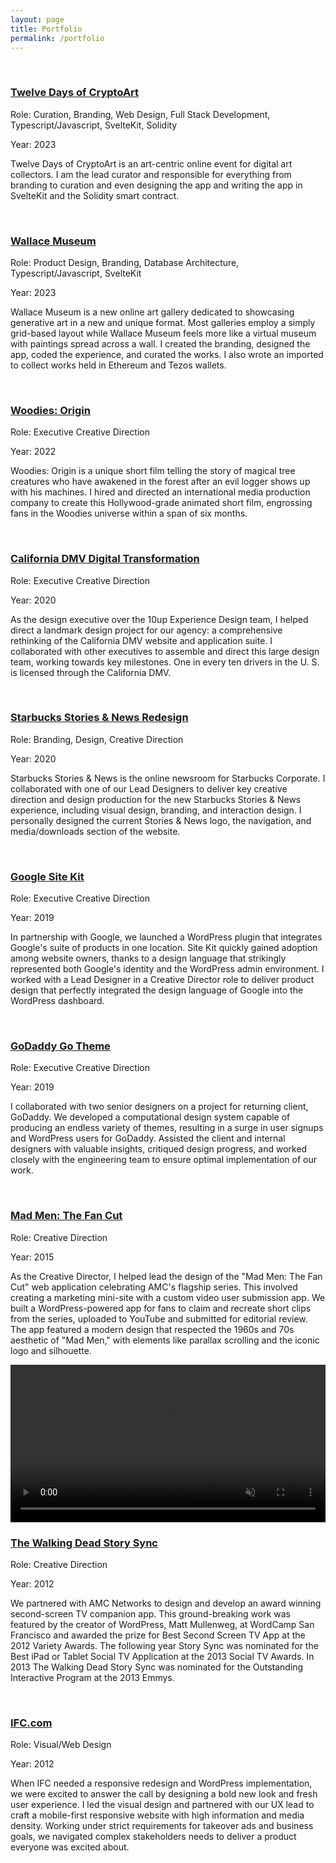 ```yaml
---
layout: page
title: Portfolio
permalink: /portfolio
---
```


<div class="portfolio-list">
    <div class="md:flex md:flex-row sm:gap-8 my-12 mb-6">
        <div class="mb-16 md:mb-6 fade-in-element" style="flex:1">
            <img src="/assets/images/twelve-days-of-cryptoart.png" class="portfolio-image dark:hidden" alt="">
            <img src="/assets/images/twelve-days-of-cryptoart-dark.png" class="portfolio-image hidden dark:block" alt="">
            <h3 class="mt-3"><a href="https://twelvedays.ultradao.org" target="_blank">Twelve Days of CryptoArt</a></h3>
            <p class="mb-0 fade-in-element">Role: Curation, Branding, Web Design, Full Stack Development, Typescript/Javascript, SvelteKit, Solidity</p>
            <p class="fade-in-element">Year: 2023</p>
            <p class="fade-in-element">Twelve Days of CryptoArt is an art-centric online event for digital art collectors. I am the lead curator and responsible for everything from branding to curation and even designing the app and writing the app in SvelteKit and the Solidity smart contract.</p>
        </div>
        <div class="mb-16 md:mb-6 fade-in-element" style="flex:1">
            <img src="/assets/images/wallace-museum.png" class="portfolio-image dark:hidden" alt="">
            <img src="/assets/images/wallace-museum-dark.png" class="portfolio-image hidden dark:block" alt="">
            <h3 class="mt-3"><a href="https://wallacemuseum.com" target="_blank">Wallace Museum</a></h3>
            <p class="mb-0 fade-in-element">Role: Product Design, Branding, Database Architecture, Typescript/Javascript, SvelteKit</p>
            <p class="fade-in-element">Year: 2023</p>
            <p class="fade-in-element">Wallace Museum is a new online art gallery dedicated to showcasing generative art in a new and unique format. Most galleries employ a simply grid-based layout while Wallace Museum feels more like a virtual museum with paintings spread across a wall. I created the branding, designed the app, coded the experience, and curated the works. I also wrote an imported to collect works held in Ethereum and Tezos wallets.</p>
        </div>
    </div>
    <div class="md:flex md:flex-row sm:gap-8 mb-6 fade-in-element">
        <div class="mb-16 md:mb-6" style="flex:1">
            <img src="/assets/images/woodies-origin.png" class="portfolio-image dark:hidden" alt="">
            <img src="/assets/images/woodies-origin-dark.png" class="portfolio-image hidden dark:block" alt="">
            <h3 class="mt-3"><a href="https://www.youtube.com/watch?v=encMCWoBc3o" target="_blank">Woodies: Origin</a></h3>
            <p class="mb-0 fade-in-element">Role: Executive Creative Direction</p>
            <p class="fade-in-element">Year: 2022</p>
            <p class="fade-in-element">Woodies: Origin is a unique short film telling the story of magical tree creatures who have awakened in the forest after an evil logger shows up with his machines. I hired and directed an international media production company to create this Hollywood-grade animated short film, engrossing fans in the Woodies universe within a span of six months.</p>
        </div>
        <div class="mb-16 md:mb-6 fade-in-element" style="flex:1">
            <img src="/assets/images/california-dmv.png" class="portfolio-image dark:hidden" alt="">
            <img src="/assets/images/california-dmv-dark.png" class="portfolio-image hidden dark:block" alt="">
            <h3 class="mt-3"><a href="https://dmv.ca.gov" target="_blank">California DMV Digital Transformation</a></h3>
            <p class="mb-0 fade-in-element">Role: Executive Creative Direction</p>
            <p class="fade-in-element">Year: 2020</p>
            <p class="fade-in-element">As the design executive over the 10up Experience Design team, I helped direct a landmark design project for our agency: a comprehensive rethinking of the California DMV website and application suite. I collaborated with other executives to assemble and direct this large design team, working towards key milestones. One in every ten drivers in the U. S. is licensed through the California DMV.</p>
        </div>
    </div>
    <div class="md:flex md:flex-row sm:gap-8 mb-6">
        <div class="mb-16 md:mb-6 fade-in-element" style="flex:1">
            <img src="/assets/images/starbucks-stories.png" class="portfolio-image dark:hidden" alt="">
            <img src="/assets/images/starbucks-stories-dark.png" class="portfolio-image hidden dark:block" alt="">
            <h3 class="mt-3"><a href="https://stories.starbucks.com/stories/" target="_blank">Starbucks Stories &amp; News Redesign</a></h3>
            <p class="mb-0 fade-in-element">Role: Branding, Design, Creative Direction</p>
            <p class="fade-in-element">Year: 2020</p>
            <p class="fade-in-element">Starbucks Stories &amp; News is the online newsroom for Starbucks Corporate. I collaborated with one of our Lead Designers to deliver key creative direction and design production for the new Starbucks Stories &amp; News experience, including visual design, branding, and interaction design. I personally designed the current Stories & News logo, the navigation, and media/downloads section of the website.</p>
        </div>
        <div class="mb-16 md:mb-6 fade-in-element" style="flex:1">
            <img src="/assets/images/google-site-kit.png" class="portfolio-image dark:hidden" alt="">
            <img src="/assets/images/google-site-kit-dark.png" class="portfolio-image hidden dark:block" alt="">
            <h3 class="mt-3"><a href="https://sitekit.withgoogle.com" target="_blank">Google Site Kit</a></h3>
            <p class="mb-0 fade-in-element">Role: Executive Creative Direction</p>
            <p class="fade-in-element">Year: 2019</p>
            <p class="fade-in-element">In partnership with Google, we launched a WordPress plugin that integrates Google's suite of products in one location. Site Kit quickly gained adoption among website owners, thanks to a design language that strikingly represented both Google's identity and the WordPress admin environment. I worked with a Lead Designer in a Creative Director role to deliver product design that perfectly integrated the design language of Google into the WordPress dashboard.</p>
        </div>
    </div>
    <div class="md:flex md:flex-row sm:gap-8 mb-6">
        <div class="mb-16 md:mb-0 fade-in-element" style="flex:1">
            <img src="/assets/images/godaddy-theme.png" class="portfolio-image dark:hidden" alt="">
            <img src="/assets/images/godaddy-theme-dark.png" class="portfolio-image hidden dark:block" alt="">
            <h3 class="fade-in-element"><a href="https://www.godaddy.com/wordpress-themes" target="_blank">GoDaddy Go Theme</a></h3>
            <p class="mb-0 fade-in-element">Role: Executive Creative Direction</p>
            <p class="fade-in-element">Year: 2019</p>
            <p class="fade-in-element">I collaborated with two senior designers on a project for returning client, GoDaddy. We developed a computational design system capable of producing an endless variety of themes, resulting in a surge in user signups and WordPress users for GoDaddy. Assisted the client and internal designers with valuable insights, critiqued design progress, and worked closely with the engineering team to ensure optimal implementation of our work.</p>
        </div>
        <div class="mb-16 md:mb-0 fade-in-element" style="flex:1">
            <img src="/assets/images/mad-men.png" class="portfolio-image dark:hidden" alt="">
            <img src="/assets/images/mad-men-dark.png" class="portfolio-image hidden dark:block" alt="">
            <h3 class="fade-in-element"><a href="https://www.youtube.com/watch?v=X9UVZjvmmbw">Mad Men: The Fan Cut</a></h3>
            <p class="mb-0 fade-in-element">Role: Creative Direction</p>
            <p class="fade-in-element">Year: 2015</p>
            <p class="fade-in-element">As the Creative Director, I helped lead the design of the "Mad Men: The Fan Cut" web application celebrating AMC's flagship series. This involved creating a marketing mini-site with a custom video user submission app. We built a WordPress-powered app for fans to claim and recreate short clips from the series, uploaded to YouTube and submitted for editorial review. The app featured a modern design that respected the 1960s and 70s aesthetic of "Mad Men," with elements like parallax scrolling and the iconic logo and silhouette.</p>
        </div>
    </div>
    <div class="md:flex md:flex-row sm:gap-8 mb-6">
        <div class="mb-16 md:mb-0 fade-in-element" style="flex:1">
            <div class="video-player fade-in-element">
                <video id="portfolioVideo" width="100%" controls muted playsinline autoplay>
                    <source src="/assets/video/twd-story-sync.mp4" type="video/mp4">
                    Your browser does not support HTML5 video.
                </video>
            </div>
            <h3 class="fade-in-element"><a href="https://www.theverge.com/entertainment/2014/2/13/5406498/how-a-second-screen-app-made-the-walking-dead-come-alive" target="_blank">The Walking Dead Story Sync</a></h3>
            <p class="mb-0 fade-in-element">Role: Creative Direction</p>
            <p class="fade-in-element">Year: 2012</p>
            <p class="fade-in-element">We partnered with AMC Networks to design and develop an award winning second-screen TV companion app. This ground-breaking work was featured by the creator of WordPress, Matt Mullenweg, at WordCamp San Francisco and awarded the prize for Best Second Screen TV App at the 2012 Variety Awards. The following year Story Sync was nominated for the Best iPad or Tablet Social TV Application at the 2013 Social TV Awards. In 2013 The Walking Dead Story Sync was nominated for the Outstanding Interactive Program at the 2013 Emmys.</p>
        </div>
        <div class="mb-16 md:mb-0 fade-in-element" style="flex:1">
            <img src="/assets/images/ifc-com.png" class="portfolio-image dark:hidden" alt="">
            <img src="/assets/images/ifc-com-dark.png" class="portfolio-image hidden dark:block" alt="">
            <h3 class="fade-in-element"><a href="">IFC.com</a></h3>
            <p class="mb-0 fade-in-element">Role: Visual/Web Design</p>
            <p class="fade-in-element">Year: 2012</p>
            <p class="fade-in-element">When IFC needed a responsive redesign and WordPress implementation, we were excited to answer the call by designing a bold new look and fresh user experience. I led the visual design and partnered with our UX lead to craft a mobile-first responsive website with high information and media density. Working under strict requirements for takeover ads and business goals, we navigated complex stakeholders needs to deliver a product everyone was excited about.</p>
        </div>
    </div>
</div>
